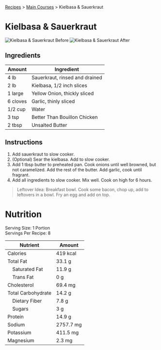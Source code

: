 [Recipes](..) > [Main Courses](.) > Kielbasa & Sauerkraut

# Kielbasa & Sauerkraut
![Kielbasa & Sauerkraut Before](https://github.com/jbh/recipes/raw/master/images/kielbasa-sauerkraut-before.jpg)
![Kielbasa & Sauerkraut After](https://github.com/jbh/recipes/raw/master/images/kielbasa-sauerkraut-after.jpg)

## Ingredients

| Amount   | Ingredient                     |
|----------|--------------------------------|
| 4 lb     | Sauerkraut, rinsed and drained |
| 2 lb     | Kielbasa, 1/2 inch slices      |
| 1 large  | Yellow Onion, thickly sliced   |
| 6 cloves | Garlic, thinly sliced          |
| 1/2 cup  | Water                          |
| 3 tsp    | Better Than Bouillon Chicken   |
| 2 tbsp   | Unsalted Butter                |

## Instructions
1. Add sauerkraut to slow cooker.
2. (Optional) Sear the kielbasa. Add to slow cooker.
3. Add 1 tbsp butter to preheated pan. Cook onions until well browned, but not
caramelized. Add the rest of the butter. Add garlic, cook until fragrant.
4. Add all ingredients to slow cooker. Mix well. Cook on high for 6 hours.

> Leftover Idea: Breakfast bowl. Cook some bacon, chop up, add to leftovers in a
bowl. Fry an egg and add on top.

# Nutrition

Serving Size: 1 Portion  
Servings Per Recipe: 8

| Nutrient            | Amount    |
|---------------------|-----------|
| Calories            | 419 kcal  |
| Total Fat           | 33.1 g    |
| &emsp;Saturated Fat | 11.9 g    |
| &emsp;Trans Fat     | 0 g       |
| Cholesterol         | 69.4 mg   |
| Total Carbohydrate  | 14.2 g    |
| &emsp;Dietary Fiber | 7.8 g     |
| &emsp;Sugars        | 3 g       |
| Protein             | 14.9 g    |
| Sodium              | 2757.7 mg |
| Potassium           | 411.5 mg  |
| Magnesium           | 2.3 mg    |
